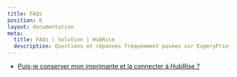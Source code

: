 ```yaml
---
title: FAQs
position: 6
layout: documentation
meta:
  title: FAQs | Solution | HubRise
  description: Questions et réponses fréquemment posées sur ExperyPrint et son intégration de Solution avec HubRise.
---
```


- [Puis-je conserver mon imprimante et la connecter à HubRise ?](/apps/expedy/faqs/conserver-mon-imprimante/)

